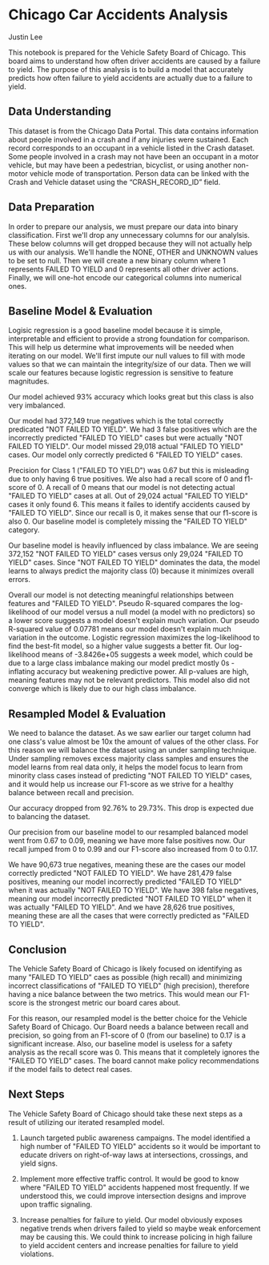 
# Chicago Car Accidents Analysis

Justin Lee

This notebook is prepared for the Vehicle Safety Board of Chicago. This board aims to understand how often driver accidents are caused by a failure to yield. The purpose of this analysis is to build a model that accurately predicts how often failure to yield accidents are actually due to a failure to yield.

## Data Understanding
This dataset is from the Chicago Data Portal. This data contains information about people involved in a crash and if any injuries were sustained. Each record corresponds to an occupant in a vehicle listed in the Crash dataset. Some people involved in a crash may not have been an occupant in a motor vehicle, but may have been a pedestrian, bicyclist, or using another non-motor vehicle mode of transportation. Person data can be linked with the Crash and Vehicle dataset using the “CRASH_RECORD_ID” field.
## Data Preparation
In order to prepare our analysis, we must prepare our data into binary classification. First we'll drop any unnecessary columns for our analylsis. These below columns will get dropped because they will not actually help us with our analysis. We'll handle the NONE, OTHER and UNKNOWN values to be set to null. Then we will create a new binary column where 1 represents FAILED TO YIELD and 0 represents all other driver actions. Finally, we will one-hot encode our categorical columns into numerical ones.
##  Baseline Model & Evaluation
Logisic regression is a good baseline model because it is simple, interpretable and efficient to provide a strong foundation for comparison. This will help us determine what improvements will be needed when iterating on our model. We'll first impute our null values to fill with mode values so that we can maintain the integrity/size of our data. Then we will scale our features because logistic regression is sensitive to feature magnitudes.

Our model achieved 93% accuracy which looks great but this class is also very imbalanced.

Our model had 372,149 true negatives which is the total correctly predicated "NOT FAILED TO YIELD". We had 3 false positives which are the incorrectly predicted "FAILED TO YIELD" cases but were actually "NOT FAILED TO YIELD". Our model missed 29,018 actual "FAILED TO YIELD" cases. Our model only correctly predicted 6 "FAILED TO YIELD" cases.

Precision for Class 1 ("FAILED TO YIELD") was 0.67 but this is misleading due to only having 6 true positives. We also had a recall score of 0 and f1-score of 0. A recall of 0 means that our model is not detecting actual "FAILED TO YIELD" cases at all. Out of 29,024 actual "FAILED TO YIELD" cases it only found 6. This means it failes to identify accidents caused by "FAILED TO YIELD". Since our recall is 0, it makes sense that our f1-score is also 0. Our baseline model is completely missing the "FAILED TO YIELD" category.

Our baseline model is heavily influenced by class imbalance. We are seeing 372,152 "NOT FAILED TO YIELD" cases versus only 29,024 "FAILED TO YIELD" cases. Since "NOT FAILED TO YIELD" dominates the data, the model learns to always predict the majority class (0) because it minimizes overall errors.

Overall our model is not detecting meaningful relationships between features and "FAILED TO YIELD". Pseudo R-squared compares the log-likelihood of our model versus a null model (a model with no predictors) so a lower score suggests a model doesn't explain much variation. Our pseudo R-squared value of 0.07781 means our model doesn't explain much variation in the outcome. Logistic regression maximizes the log-likelihood to find the best-fit model, so a higher value suggests a better fit. Our log-likelihood means of -3.8426e+05 suggests a week model, which could be due to a large class imbalance making our model predict mostly 0s - inflating accuracy but weakening predictive power. All p-values are high, meaning features may not be relevant predictors. This model also did not converge which is likely due to our high class imbalance.
## Resampled Model & Evaluation
We need to balance the dataset. As we saw earlier our target column had one class's value almost be 10x the amount of values of the other class. For this reason we will balance the dataset using an under sampling technique. Under sampling removes excess majority class samples and ensures the model learns from real data only, it helps the model focus to learn from minority class cases instead of predicting "NOT FAILED TO YIELD" cases, and it would help us increase our F1-score as we strive for a healthy balance between recall and precision.

Our accuracy dropped from 92.76% to 29.73%. This drop is expected due to balancing the dataset.

Our precision from our baseline model to our resampled balanced model went from 0.67 to 0.09, meaning we have more false positives now. Our recall jumped from 0 to 0.99 and our F1-score also increased from 0 to 0.17.

We have 90,673 true negatives, meaning these are the cases our model correctly predicted "NOT FAILED TO YIELD". We have 281,479 false positives, meaning our model incorrectly predicted "FAILED TO YIELD" when it was actually "NOT FAILED TO YIELD". We have 398 false negatives, meaning our model incorrectly predicted "NOT FAILED TO YIELD" when it was actually "FAILED TO YIELD". And we have 28,626 true positives, meaning these are all the cases that were correctly predicted as "FAILED TO YIELD".
## Conclusion
The Vehicle Safety Board of Chicago is likely focused on identifying as many "FAILED TO YIELD" caes as possible (high recall) and minimizing incorrect classifications of "FAILED TO YIELD" (high precision), therefore having a nice balance between the two metrics. This would mean our F1-score is the strongest metric our board cares about.

For this reason, our resampled model is the better choice for the Vehicle Safety Board of Chicago. Our Board needs a balance between recall and precision, so going from an F1-score of 0 (from our baseline) to 0.17 is a significant increase. Also, our baseline model is useless for a safety analysis as the recall score was 0. This means that it completely ignores the "FAILED TO YIELD" cases. The board cannot make policy recommendations if the model fails to detect real cases.
## Next Steps
The Vehicle Safety Board of Chicago should take these next steps as a result of utilizing our iterated resampled model.

1) Launch targeted public awareness campaigns. The model identified a high number of "FAILED TO YIELD" accidents so it would be important to educate drivers on right-of-way laws at intersections, crossings, and yield signs.

2) Implement more effective traffic control. It would be good to know where "FAILED TO YIELD" accidents happened most frequently. If we understood this, we could improve intersection designs and improve upon traffic signaling.

3) Increase penalties for failure to yield. Our model obviously exposes negative trends when drivers failed to yield so maybe weak enforcement may be causing this. We could think to increase policing in high failure to yield accident centers and increase penalties for failure to yield violations.